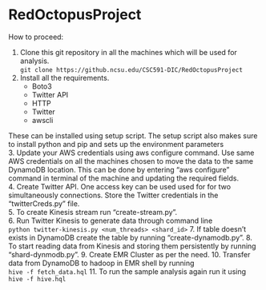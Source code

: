# RedOctopusProject

How to proceed:
1. Clone this git repository in all the machines which will be used for analysis.  
```git clone https://github.ncsu.edu/CSC591-DIC/RedOctopusProject```  
2. Install all the requirements.  
   * Boto3  
   * Twitter API  
   * HTTP  
   * Twitter  
   * awscli  

These can be installed using setup script. The setup script also makes sure to install python and pip and sets up the environment       parameters  
3. Update your AWS credentials using aws configure command. Use same AWS credentials on all the machines chosen to move the data to the same DynamoDB location. This can be done by entering “aws configure” command in terminal of the machine and updating the required fields.  
4. Create Twitter API. One access key can be used used for for two simultaneously connections. Store the Twitter credentials in the “twitterCreds.py” file.  
5. To create Kinesis stream run “create-stream.py”.  
6. Run Twitter Kinesis to generate data through command line  
    ```python twitter-kinesis.py <num_threads> <shard_id>```
7. If table doesn’t exists in DynamoDB create the table by running “create-dynamodb.py”.
8. To start reading data from Kinesis and storing them persistently by running “shard-dynmodb.py”.
9. Create EMR Cluster as per the need.
10. Transfer data from DynamoDB to hadoop in EMR shell by running  
      ```hive -f fetch_data.hql```
11. To run the sample analysis again run it using  
      ```hive -f hive.hql```


